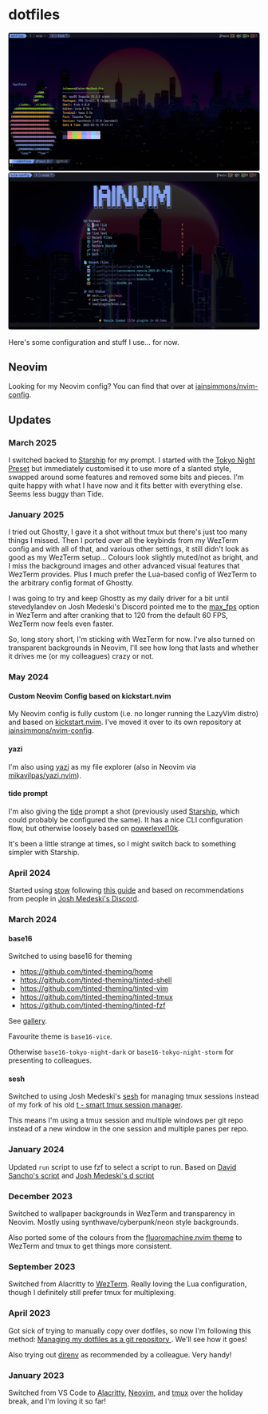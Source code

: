# dotfiles

![fastfetch output](./.config/screenshots/iainsimmons_fastfetch_2025-03-16.png)
![Neovim colorscheme](./.config/screenshots/iainsimmons_neovim_2025-03.png)

Here's some configuration and stuff I use… for now.

## Neovim

Looking for my Neovim config? You can find that over at [iainsimmons/nvim-config](https://github.com/iainsimmons/nvim-config).

## Updates

### March 2025

I switched backed to [Starship](https://starship.rs/) for my prompt. I started with the [Tokyo Night Preset](https://starship.rs/presets/tokyo-night) but immediately customised it to use more of a slanted style, swapped around some features and removed some bits and pieces. I'm quite happy with what I have now and it fits better with everything else. Seems less buggy than Tide.

### January 2025

I tried out Ghostty, I gave it a shot without tmux but there's just too many things I missed. Then I ported over all the keybinds from my WezTerm config and with all of that, and various other settings, it still didn't look as good as my WezTerm setup… Colours look slightly muted/not as bright, and I miss the background images and other advanced visual features that WezTerm provides. Plus I much prefer the Lua-based config of WezTerm to the arbitrary config format of Ghostty.

I was going to try and keep Ghostty as my daily driver for a bit until stevedylandev on Josh Medeski's Discord pointed me to the [max_fps](https://wezfurlong.org/wezterm/config/lua/config/max_fps.html) option in WezTerm and after cranking that to 120 from the default 60 FPS, WezTerm now feels even faster.

So, long story short, I'm sticking with WezTerm for now. I've also turned on transparent backgrounds in Neovim, I'll see how long that lasts and whether it drives me (or my colleagues) crazy or not.

### May 2024

#### Custom Neovim Config based on kickstart.nvim

My Neovim config is fully custom (i.e. no longer running the LazyVim distro) and based on [kickstart.nvim](https://github.com/nvim-lua/kickstart.nvim).
I've moved it over to its own repository at [iainsimmons/nvim-config](https://github.com/iainsimmons/nvim-config).

#### yazi

I'm also using [yazi](https://github.com/sxyazi/yazi) as my file explorer (also in Neovim via [mikavilpas/yazi.nvim](https://github.com/mikavilpas/yazi.nvim)).

#### tide prompt

I'm also giving the [tide](https://github.com/IlanCosman/tide) prompt a shot (previously used [Starship](https://starship.rs/), which could probably be configured the same). It has a nice CLI configuration flow, but otherwise loosely based on [powerlevel10k](https://github.com/romkatv/powerlevel10k/).

It's been a little strange at times, so I might switch back to something simpler with Starship.

### April 2024

Started using [stow](https://www.gnu.org/software/stow/manual/stow.html) following [this guide](https://systemcrafters.net/managing-your-dotfiles/using-gnu-stow/) and based on recommendations from people in [Josh Medeski's Discord](https://www.joshmedeski.com/).

### March 2024

#### base16

Switched to using base16 for theming

- <https://github.com/tinted-theming/home>
- <https://github.com/tinted-theming/tinted-shell>
- <https://github.com/tinted-theming/tinted-vim>
- <https://github.com/tinted-theming/tinted-tmux>
- <https://github.com/tinted-theming/tinted-fzf>

See [gallery](https://tinted-theming.github.io/base16-gallery/).

Favourite theme is `base16-vice`.

Otherwise `base16-tokyo-night-dark` or `base16-tokyo-night-storm` for presenting to colleagues.

#### sesh

Switched to using Josh Medeski's [sesh](https://github.com/joshmedeski/sesh) for managing tmux sessions instead of my fork of his old [t - smart tmux session manager](https://github.com/joshmedeski/t-smart-tmux-session-manager).

This means I'm using a tmux session and multiple windows per git repo instead of a new window in the one session and multiple panes per repo.

### January 2024

Updated `run` script to use fzf to select a script to run. Based on [David Sancho's script](https://sancho.dev/blog/better-yarn-npm-run) and [Josh Medeski's d script](https://github.com/joshmedeski/dotfiles/blob/21ffda912711311c79c1175ede7df01b68a13260/.config/bin/d)

### December 2023

Switched to wallpaper backgrounds in WezTerm and transparency in Neovim. Mostly using synthwave/cyberpunk/neon style backgrounds.

Also ported some of the colours from the [fluoromachine.nvim theme](https://github.com/maxmx03/fluoromachine.nvim) to WezTerm and tmux to get things more consistent.

### September 2023

Switched from Alacritty to [WezTerm](https://wezfurlong.org/wezterm/). Really loving the Lua configuration, though I definitely still prefer tmux for multiplexing.

### April 2023

Got sick of trying to manually copy over dotfiles, so now I'm following this method: [Managing my dotfiles as a git repository
](https://drewdevault.com/2019/12/30/dotfiles.html). We'll see how it goes!

Also trying out [direnv](https://direnv.net/) as recommended by a colleague. Very handy!

### January 2023

Switched from VS Code to [Alacritty](https://alacritty.org/), [Neovim](https://neovim.io), and [tmux](https://tmux.github.io/) over the holiday break, and I'm loving it so far!
